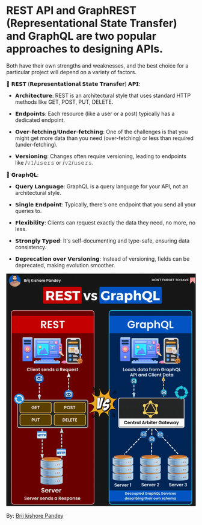 # REST API and GraphREST (Representational State Transfer) and GraphQL are two popular approaches to designing APIs.

Both have their own strengths and weaknesses, and the best choice for a particular project will depend on a variety of factors.

🔹 𝗥𝗘𝗦𝗧 (𝗥𝗲𝗽𝗿𝗲𝘀𝗲𝗻𝘁𝗮𝘁𝗶𝗼𝗻𝗮𝗹 𝗦𝘁𝗮𝘁𝗲 𝗧𝗿𝗮𝗻𝘀𝗳𝗲𝗿) 𝗔𝗣𝗜:

- 𝗔𝗿𝗰𝗵𝗶𝘁𝗲𝗰𝘁𝘂𝗿𝗲: REST is an architectural style that uses standard HTTP methods like GET, POST, PUT, DELETE.

- 𝗘𝗻𝗱𝗽𝗼𝗶𝗻𝘁𝘀: Each resource (like a user or a post) typically has a dedicated endpoint.

- 𝗢𝘃𝗲𝗿-𝗳𝗲𝘁𝗰𝗵𝗶𝗻𝗴/𝗨𝗻𝗱𝗲𝗿-𝗳𝗲𝘁𝗰𝗵𝗶𝗻𝗴: One of the challenges is that you might get more data than you need (over-fetching) or less than required (under-fetching).

- 𝗩𝗲𝗿𝘀𝗶𝗼𝗻𝗶𝗻𝗴: Changes often require versioning, leading to endpoints like /𝚟𝟷/𝚞𝚜𝚎𝚛𝚜 or /𝚟𝟸/𝚞𝚜𝚎𝚛𝚜.

🔹 𝗚𝗿𝗮𝗽𝗵𝗤𝗟:

- 𝗤𝘂𝗲𝗿𝘆 𝗟𝗮𝗻𝗴𝘂𝗮𝗴𝗲: GraphQL is a query language for your API, not an architectural style.

- 𝗦𝗶𝗻𝗴𝗹𝗲 𝗘𝗻𝗱𝗽𝗼𝗶𝗻𝘁: Typically, there's one endpoint that you send all your queries to.

- 𝗙𝗹𝗲𝘅𝗶𝗯𝗶𝗹𝗶𝘁𝘆: Clients can request exactly the data they need, no more, no less.

- 𝗦𝘁𝗿𝗼𝗻𝗴𝗹𝘆 𝗧𝘆𝗽𝗲𝗱: It's self-documenting and type-safe, ensuring data consistency.

- 𝗗𝗲𝗽𝗿𝗲𝗰𝗮𝘁𝗶𝗼𝗻 𝗼𝘃𝗲𝗿 𝗩𝗲𝗿𝘀𝗶𝗼𝗻𝗶𝗻𝗴: Instead of versioning, fields can be deprecated, making evolution smoother.


![Alt text](./assets/rest_vs_graphql.png)


By: [Brij kishore Pandey](https://www.linkedin.com/in/brijpandeyji?miniProfileUrn=urn%3Ali%3Afs_miniProfile%3AACoAAAKDuMsBugjGZwz0pJy43LJ-6bVwc0gm9xQ&lipi=urn%3Ali%3Apage%3Ad_flagship3_feed%3BQtSvZDdGRWC1sP0wALThFQ%3D%3D)